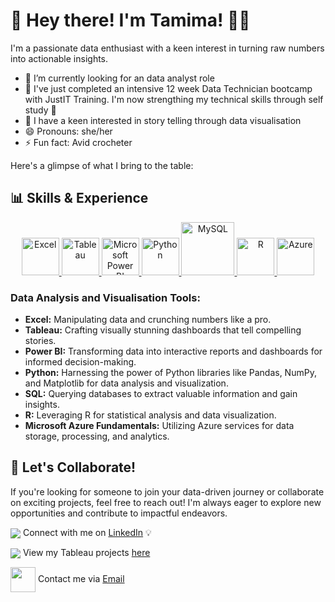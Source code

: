 <!---
Tamima-T/Tamima-T is a ✨ special ✨ repository because its `README.md` (this file) appears on your GitHub profile.
You can click the Preview link to take a look at your changes.
--->

# 👋 Hey there! I'm Tamima! 👩‍💻

I'm a passionate data enthusiast with a keen interest in turning raw numbers into actionable insights. 

- 👀 I’m currently looking for an data analyst role
- 🌱 I've just completed an intensive 12 week Data Technician bootcamp with JustIT Training. I'm now strengthing my technical skills through self study 💪 
- 💞️ I have a keen interested in story telling through data visualisation
- 😄 Pronouns: she/her
- ⚡ Fun fact: Avid crocheter 


Here's a glimpse of what I bring to the table:

## 📊 Skills & Experience

<p align="center">
<a href="#" target="_blank"> <img src="https://upload.wikimedia.org/wikipedia/commons/thumb/3/34/Microsoft_Office_Excel_%282019%E2%80%93present%29.svg/512px-Microsoft_Office_Excel_%282019%E2%80%93present%29.svg.png" alt="Excel" height="60"/> </a>
<a href="#" target="_blank"> <img src="https://upload.wikimedia.org/wikipedia/en/thumb/0/06/Tableau_logo.svg/1920px-Tableau_logo.svg.png" alt="Tableau" height="60"/> </a>
<a href="#" target="_blank"> <img src="https://insightsoftware.com/wp-content/uploads/2018/03/blog-microsoft-power-bi-solid-color.jpg" alt="Microsoft Power BI" height="60"/> </a>
<a href="https://www.w3schools.com/" onclick="window.open("https://www.w3schools.com/", "_self");"> <img src="https://www.python.org/static/community_logos/python-logo.png" alt="Python" height="60"/> </a>
<a href="#" target="_blank"> <img src="https://www.mysql.com/common/logos/logo-mysql-170x115.png" alt="MySQL" height="85"/> </a>
<a href="#" target="_blank"> <img src="https://www.r-project.org/logo/Rlogo.png" alt="R" height="60"/> </a>
<a href="#" target="_blank"> <img src="https://upload.wikimedia.org/wikipedia/commons/thumb/a/a8/Microsoft_Azure_Logo.svg/187px-Microsoft_Azure_Logo.svg.png" alt="Azure" height="60"/> </a>


### Data Analysis and Visualisation Tools:
- **Excel:** Manipulating data and crunching numbers like a pro.
- **Tableau:** Crafting visually stunning dashboards that tell compelling stories.
- **Power BI:** Transforming data into interactive reports and dashboards for informed decision-making.
- **Python:** Harnessing the power of Python libraries like Pandas, NumPy, and Matplotlib for data analysis and visualization.
- **SQL:** Querying databases to extract valuable information and gain insights.
- **R:** Leveraging R for statistical analysis and data visualization.
- **Microsoft Azure Fundamentals:** Utilizing Azure services for data storage, processing, and analytics.

## 🚀 Let's Collaborate!

If you're looking for someone to join your data-driven journey or collaborate on exciting projects, feel free to reach out! I'm always eager to explore new opportunities and contribute to impactful endeavors.

<img align="center" src="https://img.shields.io/badge/linkedin-%230077B5.svg?&style=for-the-badge&logo=linkedin&logoColor=white" /> Connect with me on [LinkedIn](https://www.linkedin.com/in/your-profile) 💡
</a>

 <img align="center" src="https://img.shields.io/badge/-Tableau-1e376b?style=for-the-badge&logo=tableau&logoColor=white" /> View my Tableau projects [here](https://public.tableau.com/app/profile/tamima.tarofdar/vizzes)
</a>

<img align="center" src="https://www.logo.wine/a/logo/Microsoft_Outlook/Microsoft_Outlook-Logo.wine.svg" height="40"/> Contact me via [Email](mailto:tamimat@hotmail.co.uk)
</a>

